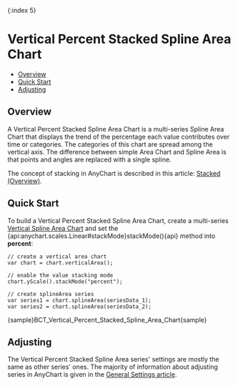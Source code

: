 {:index 5}
# Vertical Percent Stacked Spline Area Chart

* [Overview](#overview)
* [Quick Start](#quick_start)
* [Adjusting](#adjusting)

## Overview

A Vertical Percent Stacked Spline Area Chart is a multi-series Spline Area Chart that displays the trend of the percentage each value contributes over time or categories. The categories of this chart are spread among the vertical axis. The difference between simple Area Chart and Spline Area is that points and angles are replaced with a single spline.

The concept of stacking in AnyChart is described in this article: [Stacked (Overview)](../Overview).

## Quick Start

To build a Vertical Percent Stacked Spline Area Chart, create a multi-series [Vertical Spline Area Chart](../../Vertical/Spline_Area_Chart) and set the {api:anychart.scales.Linear#stackMode}stackMode(){api} method into <strong>percent</strong>:

```
// create a vertical area chart
var chart = chart.verticalArea();

// enable the value stacking mode
chart.yScale().stackMode("percent");

// create splineArea series
var series1 = chart.splineArea(seriesData_1);
var series2 = chart.splineArea(seriesData_2);
```

{sample}BCT\_Vertical\_Percent\_Stacked\_Spline\_Area\_Chart{sample}

## Adjusting

The Vertical Percent Stacked Spline Area series' settings are mostly the same as other series' ones. The majority of information about adjusting series in AnyChart is given in the [General Settings article](../../General_Settings).